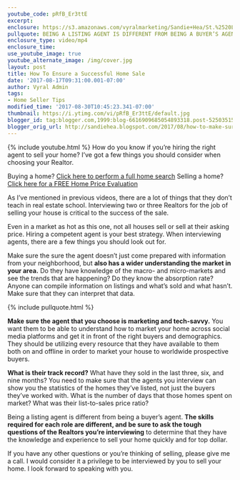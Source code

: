 ```yaml
---
youtube_code: pRfB_Er3ttE
excerpt:
enclosure: https://s3.amazonaws.com/vyralmarketing/Sandie+Hea/St.%2520Louis%2520Metro%2520Area%2520Real%2520Estate-%2520How%2520to%2520avoid%2520hiring%2520the%2520wrong%2520agent.mp4
pullquote: BEING A LISTING AGENT IS DIFFERENT FROM BEING A BUYER’S AGENT.
enclosure_type: video/mp4
enclosure_time:
use_youtube_image: true
youtube_alternate_image: /img/cover.jpg
layout: post
title: How To Ensure a Successful Home Sale
date: '2017-08-17T09:31:00.001-07:00'
author: Vyral Admin
tags:
- Home Seller Tips
modified_time: '2017-08-30T10:45:23.341-07:00'
thumbnail: https://i.ytimg.com/vi/pRfB_Er3ttE/default.jpg
blogger_id: tag:blogger.com,1999:blog-6616909685054893318.post-525035153351763189
blogger_orig_url: http://sandiehea.blogspot.com/2017/08/how-to-make-sure-youre-hiring-right.html
---
```

{% include youtube.html %}
How do you know if you’re hiring the right agent to sell your home? I’ve got a few things you should consider when choosing your Realtor.

Buying a home? <a href="http://www.stlouispropertysearch.net/" target="_blank">Click here to perform a full home search</a>
Selling a home? <a href="http://www.stlouishomevalues.net/" target="_blank">Click here for a FREE Home Price Evaluation</a>

As I’ve mentioned in previous videos, there are a lot of things that they don’t teach in real estate school. Interviewing two or three Realtors for the job of selling your house is critical to the success of the sale.

Even in a market as hot as this one, not all houses sell or sell at their asking price. Hiring a competent agent is your best strategy. When interviewing agents, there are a few things you should look out for.

Make sure the sure the agent doesn’t just come prepared with information from your neighborhood, but **also has a wider understanding the market in your area.** Do they have knowledge of the macro- and micro-markets and see the trends that are happening? Do they know the absorption rate? Anyone can compile information on listings and what’s sold and what hasn’t. Make sure that they can interpret that data.

{% include pullquote.html %}

**Make sure the agent that you choose is marketing and tech-savvy.** You want them to be able to understand how to market your home across social media platforms and get it in front of the right buyers and demographics. They should be utilizing every resource that they have available to them both on and offline in order to market your house to worldwide prospective buyers.

**What is their track record?** What have they sold in the last three, six, and nine months? You need to make sure that the agents you interview can show you the statistics of the homes they’ve listed, not just the buyers they’ve worked with. What is the number of days that those homes spent on market? What was their list-to-sales price ratio?

Being a listing agent is different from being a buyer’s agent. **The skills required for each role are different, and be sure to ask the tough questions of the Realtors you’re interviewing** to determine that they have the knowledge and experience to sell your home quickly and for top dollar.

If you have any other questions or you’re thinking of selling, please give me a call. I would consider it a privilege to be interviewed by you to sell your home. I look forward to speaking with you.
